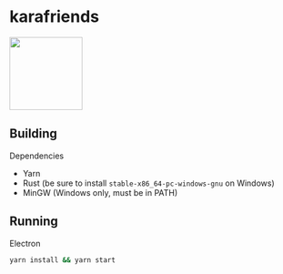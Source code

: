# karafriends

<img src="https://raw.githubusercontent.com/robertlai/karafriends/master/icon.png" width="128" />

## Building

Dependencies

- Yarn
- Rust (be sure to install `stable-x86_64-pc-windows-gnu` on Windows)
- MinGW (Windows only, must be in PATH)

## Running

Electron

```sh
yarn install && yarn start
```
